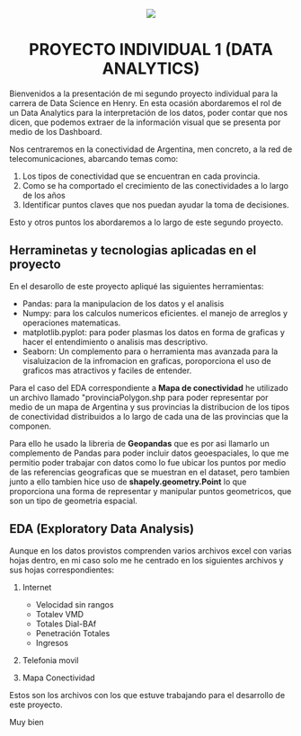 <p align='center'>
<img src ="https://assets.datamation.com/uploads/2023/08/dm08172023-what-is-data-analytics-1024x670.png">
<p>


<h1 align='center'> 
 <b> PROYECTO INDIVIDUAL 1 (DATA ANALYTICS)</b> 
</h1>

Bienvenidos a la presentación de mi segundo proyecto individual para la carrera de Data Science en Henry.
En esta ocasión abordaremos el rol de un Data Analytics para la interpretación de los datos, poder contar que nos dicen, que podemos extraer de la información visual que se presenta por medio de los Dashboard.

Nos centraremos en la conectividad de Argentina, men concreto, a la red de telecomunicaciones, abarcando temas como:
1. Los tipos de conectividad que se encuentran en cada provincia.
2. Como se ha comportado el crecimiento de las conectividades a lo largo de los años 
3. Identificar puntos claves que nos puedan ayudar la toma de decisiones.

Esto y otros puntos los abordaremos a lo largo de este segundo proyecto.

## Herraminetas y tecnologias aplicadas en el proyecto
En el desarollo de este proyecto apliqué las siguientes herramientas:
* Pandas: para la manipulacion de los datos y el analisis
* Numpy: para los calculos numericos eficientes. el manejo de arreglos y operaciones matematicas.
* matplotlib.pyplot: para poder plasmas los datos en forma de graficas y hacer el entendimiento o analisis mas descriptivo.
* Seaborn: Un complemento para o herramienta mas avanzada para la visaluizacion de la infromacion en graficas, poroporciona el uso de graficos mas atractivos y faciles de entender.

Para el caso del EDA correspondiente a **Mapa de conectividad** he utilizado un archivo llamado "provinciaPolygon.shp para poder representar por medio de un mapa de Argentina y sus provincias la distribucion de los tipos de conectividad distribuidos a lo largo de cada una de las provincias que la componen.

Para ello he usado la libreria de **Geopandas** que es por asi llamarlo un complemento de Pandas para poder incluir datos geoespaciales, lo que me permitio poder trabajar con datos como lo fue ubicar los puntos por medio de las referencias geograficas que se muestran en el dataset, pero tambien junto a ello tambien hice uso de **shapely.geometry.Point** lo que proporciona una forma de representar y manipular puntos geometricos, que son un tipo de geometria espacial.



## EDA (Exploratory Data Analysis)

Aunque en los datos provistos comprenden varios archivos excel con varias hojas dentro, en mi caso solo me he centrado en los siguientes archivos y sus hojas correspondientes:
1. Internet
    * Velocidad sin rangos 
    * Totalev VMD
    * Totales Dial-BAf
    * Penetración Totales
    * Ingresos

2. Telefonia movil

3. Mapa Conectividad

Estos son los archivos con los que estuve trabajando para el desarrollo de este proyecto.

Muy bien



